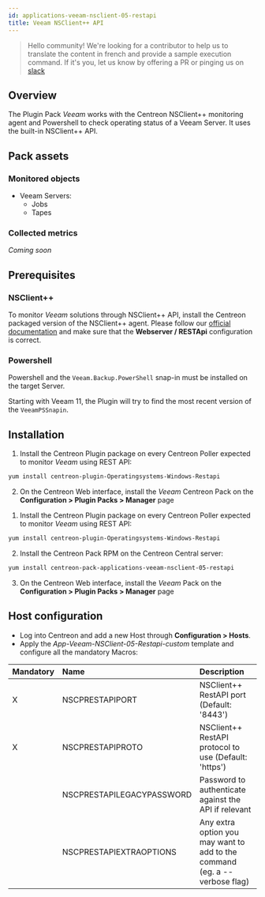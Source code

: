 ```yaml
---
id: applications-veeam-nsclient-05-restapi
title: Veeam NSClient++ API
---
```


> Hello community! We're looking for a contributor to help us to translate the 
content in french and provide a sample execution command. If it's you, let us 
know by offering a PR or pinging us on [slack](https://centreon.slack.com)

## Overview

The Plugin Pack *Veeam* works with the Centreon NSClient++ monitoring agent and 
Powershell to check operating status of a Veeam Server. It uses the built-in NSClient++
API. 

## Pack assets

### Monitored objects

* Veeam Servers: 
    * Jobs 
    * Tapes

### Collected metrics

*Coming soon*

## Prerequisites

### NSClient++

To monitor *Veeam* solutions through NSClient++ API, install the Centreon packaged version 
of the NSClient++ agent. Please follow our [official documentation](../tutorials/centreon-nsclient-tutorial.html) 
and make sure that the **Webserver / RESTApi** configuration is correct. 

### Powershell 

Powershell and the `Veeam.Backup.PowerShell` snap-in must be installed
on the target Server. 

Starting with Veeam 11, the Plugin will try to find the most recent version of 
the `VeeamPSSnapin`. 

## Installation 

<!--DOCUSAURUS_CODE_TABS-->

<!--Online IMP Licence & IT-100 Editions-->

1. Install the Centreon Plugin package on every Centreon Poller expected to monitor *Veeam* using REST API:

```bash
yum install centreon-plugin-Operatingsystems-Windows-Restapi
```

2. On the Centreon Web interface, install the *Veeam* Centreon Pack on the **Configuration > Plugin Packs > Manager** page

<!--Offline IMP License-->

1. Install the Centreon Plugin package on every Centreon Poller expected to monitor *Veeam* using REST API:

```bash
yum install centreon-plugin-Operatingsystems-Windows-Restapi
```

2. Install the Centreon Pack RPM on the Centreon Central server:

```bash
yum install centreon-pack-applications-veeam-nsclient-05-restapi
```

3. On the Centreon Web interface, install the *Veeam* Pack on the **Configuration > Plugin Packs > Manager** page

<!--END_DOCUSAURUS_CODE_TABS-->

## Host configuration

* Log into Centreon and add a new Host through **Configuration > Hosts**.
* Apply the *App-Veeam-NSClient-05-Restapi-custom* template and configure all the mandatory Macros:

| Mandatory | Name                      | Description                                                                |
|:----------|:--------------------------|:-------------------------------------------------------------------------- |
| X         | NSCPRESTAPIPORT           | NSClient++ RestAPI port (Default: '8443')                                  |
| X         | NSCPRESTAPIPROTO          | NSClient++ RestAPI protocol to use (Default: 'https')                      |
|           | NSCPRESTAPILEGACYPASSWORD | Password to authenticate against the API if relevant                       |
|           | NSCPRESTAPIEXTRAOPTIONS   | Any extra option you may want to add to the command (eg. a --verbose flag) |